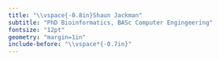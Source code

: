 ```yaml
---
title: "\\vspace{-0.8in}Shaun Jackman"
subtitle: "PhD Bioinformatics, BASc Computer Engingeering"
fontsize: "12pt"
geometry: "margin=1in"
include-before: "\\vspace*{-0.7in}"
---
```

